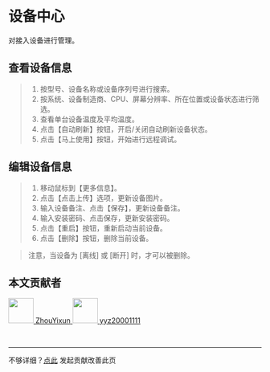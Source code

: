 # 设备中心

对接入设备进行管理。

<el-alert v-if="i==0" style="margin-bottom: 20px" type="error" :closable="false">
              <template #title>
                <div>手机接入后没显示在设备中心？ 点击 <a href="https://sonic-cloud.gitee.io/#/Deploy?tag=android">这里</a> 查看！</div>
              </template>
            </el-alert>

## 查看设备信息

> 1. 按型号、设备名称或设备序列号进行搜索。
> 2. 按系统、设备制造商、CPU、屏幕分辨率、所在位置或设备状态进行筛选。
> 3. 查看单台设备温度及平均温度。
> 4. 点击【自动刷新】按钮，开启/关闭自动刷新设备状态。
> 5. 点击【马上使用】按钮，开始进行远程调试。

## 编辑设备信息

> 1. 移动鼠标到【更多信息】。
> 2. 点击【点击上传】选项，更新设备图片。
> 3. 输入设备备注、点击【保存】，更新设备备注。
> 4. 输入安装密码、点击保存，更新安装密码。
> 5. 点击【重启】按钮，重新启动当前设备。
> 6. 点击【删除】按钮，删除当前设备。

> 注意，当设备为 [离线] 或 [断开] 时，才可以被删除。

## 本文贡献者
<div class="cont">
<a href="https://github.com/ZhouYixun" target="_blank">
<img src="https://avatars.githubusercontent.com/u/56339314?v=4" width="50"/>
<span>ZhouYixun</span>
</a>
<a href="https://github.com/yyz20001111" target="_blank">
<img src="https://avatars.githubusercontent.com/u/61265897?v=4" width="50"/>
<span>yyz20001111</span>
</a>
</div>


&nbsp;
&nbsp;
***
不够详细？[点此](https://github.com/SonicCloudOrg/sonic-offical-website/edit/main/src/markdown/doc/doc-device.md) 发起贡献改善此页
